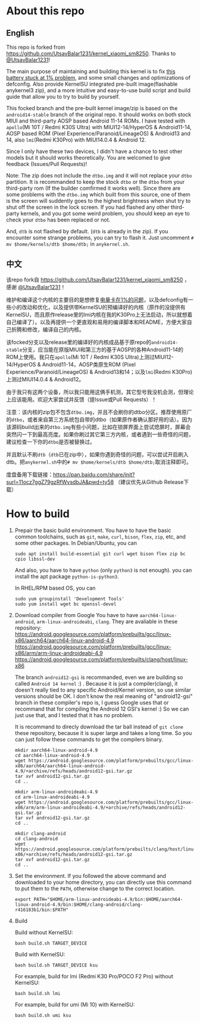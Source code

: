 # About this repo
## English
This repo is forked from https://github.com/UtsavBalar1231/kernel_xiaomi_sm8250. Thanks to [@UtsavBalar1231](https://github.com/UtsavBalar1231/)!

The main purpose of maintaining and building this kernel is to fix [this battery stuck at 1% problem](https://github.com/liyafe1997/Xiaomi-fix-battery-one-percent), and some small changes and optimizations of defconfig. Also provide KernelSU integrated pre-built image(flashable anykernel3 zip), and a more intuitive and easy-to-use build script and build guide that allow you to try to build by yourself. 

This focked branch and the pre-built kernel image/zip is based on the `android14-stable` branch of the original repo. It should works on both stock MIUI and third-party AOSP based Android 11-14 ROMs. I have tested with `apollo`(Mi 10T / Redmi K30S Ultra) with MIUI12-14/HyperOS & Android11-14, AOSP based ROM (Pixel Experience/Paranoid/LineageOS) & Android13 and 14, also `lmi`(Redmi K30Pro) with MIUI14.0.4 & Android 12.

Since I only have these two devices, I didn't have a chance to test other models but it should works theoretically. You are welcomed to give feedback (Issues/Pull Requests)!

Note: The zip does not include the `dtbo.img` and it will not replace your `dtbo` partition. It is recommanded to keep the stock `dtbo` or the `dtbo` from your third-party rom (If the builder comfirmed it works well). Since there are some problems with the `dtbo.img` which built from this source, one of them is the screen will suddently goes to the highest brightness when shut try to shut off the screen in the lock screen. If you had flashed any other third-party kernels, and you got some weird problem, you should keep an eye to check your `dtbo` has been replaced or not. 

And, `dtb` is not flashed by default. (`dtb` is already in the zip). If you encounter some strange problems, you can try to flash it. Just uncomment `# mv $home/kernels/dtb $home/dtb;` in `anykernel.sh`.

## 中文
该repo fork自 https://github.com/UtsavBalar1231/kernel_xiaomi_sm8250 ，感谢 [@UtsavBalar1231](https://github.com/UtsavBalar1231/)！

维护和编译这个内核的主要目的是想修复[电量卡在1%的问题](https://github.com/liyafe1997/Xiaomi-fix-battery-one-percent)，以及defconfig有一些小的改动和优化，以及提供带KernelSU的预编译好的内核（原作的没提供有KernelSU，而且原作release里的lmi内核在我的K30Pro上无法启动，所以就想着自己编译了）。以及再提供一个更直观和易用的编译脚本和README，方便大家自己折腾和修改，编译自己的内核。

该focked分支以及release里的编译好的内核成品基于原repo的`android14-stable`分支，应当能在原版MIUI和第三方的基于AOSP的各种Android11-14的ROM上使用。我只在`apollo`(Mi 10T / Redmi K30S Ultra)上测过MIUI12-14/HyperOS & Android11-14，AOSP类原生ROM (Pixel Experience/Paranoid/LineageOS) & Android13和14；以及`lmi`(Redmi K30Pro)上测过MIUI14.0.4 & Android12。

由于我只有这两个设备，所以我只能用这俩手机测，其它型号我没机会测，但理论上应该能用。欢迎大家尝试并反馈（提Issue或Pull Requests）！

注意：该内核的zip包不包含`dtbo.img`，并且不会刷你的dtbo分区。推荐使用原厂的`dtbo`，或者来自第三方系统包自带的dtbo（如果原作者确认那好用的话）。因为该源码build出来的`dtbo.img`有些小问题，比如在锁屏界面上尝试熄屏时，屏幕会突然闪一下到最高亮度。如果你刷过其它第三方内核，或者遇到一些奇怪的问题，建议检查一下你的`dtbo`是否被替换过。

并且默认不刷`dtb`（`dtb`已在zip中），如果你遇到奇怪的问题，可以尝试开启刷入dtb。把`anykernel.sh`中的`# mv $home/kernels/dtb $home/dtb;`取消注释即可。

度盘备用下载链接：https://pan.baidu.com/share/init?surl=11ocz7ggZ79gzRfWvsdbJA&pwd=ty58 （建议优先从Github Release下载）

# How to build
1. Prepair the basic build environment. 
    You have to have the basic common toolchains, such as `git`, `make`, `curl`, `bison`, `flex`, `zip`, etc, and some other packages.
    In Debian/Ubuntu, you can
    ```
    sudo apt install build-essential git curl wget bison flex zip bc cpio libssl-dev
    ```
    And also, you have to have `python` (only `python3` is not enough). you can install the apt package `python-is-python3`.

    In RHEL/RPM based OS, you can
    ```
    sudo yum groupinstall 'Development Tools'
    sudo yum install wget bc openssl-devel
    ```

2. Download compiler from Google
    You have to have `aarch64-linux-android`, `arm-linux-androideabi`, `clang`. They are avaliable in these repository:
    https://android.googlesource.com/platform/prebuilts/gcc/linux-x86/aarch64/aarch64-linux-android-4.9
    https://android.googlesource.com/platform/prebuilts/gcc/linux-x86/arm/arm-linux-androideabi-4.9
    https://android.googlesource.com/platform/prebuilts/clang/host/linux-x86

    The branch `android12-gsi` is recommanded, even we are building so called `Android 14 kernel` :) . Because it is just a compiler(clang), it doesn't really tied to any specific Android/Kernel version, so use similar versions should be OK. I don't know the real meaning of "android12-gsi" branch in these compiler's repo is, I guess Google uses that or recommand that for compiling the Android 12 GSI's kernel :) So we can just use that, and I tested that it has no problem. 

    It is recommand to direcly download the tar ball instead of `git clone` these repository, because it is super large and takes a long time. So you can just follow these commands to get the compilers binary.

    ```
    mkdir aarch64-linux-android-4.9
    cd aarch64-linux-android-4.9
    wget https://android.googlesource.com/platform/prebuilts/gcc/linux-x86/aarch64/aarch64-linux-android-4.9/+archive/refs/heads/android12-gsi.tar.gz
    tar xvf android12-gsi.tar.gz
    cd ..

    mkdir arm-linux-androideabi-4.9
    cd arm-linux-androideabi-4.9
    wget https://android.googlesource.com/platform/prebuilts/gcc/linux-x86/arm/arm-linux-androideabi-4.9/+archive/refs/heads/android12-gsi.tar.gz
    tar xvf android12-gsi.tar.gz
    cd ..

    mkdir clang-android
    cd clang-android
    wget https://android.googlesource.com/platform/prebuilts/clang/host/linux-x86/+archive/refs/heads/android12-gsi.tar.gz
    tar xvf android12-gsi.tar.gz
    cd ..
    ```

3. Set the environment.
    If you followed the above command and downloaded to your home directory, you can directly use this command to put them to the `PATH`, otherwise change to the correct location.
    ```
    export PATH="$HOME/arm-linux-androideabi-4.9/bin:$HOME/aarch64-linux-android-4.9/bin:$HOME/clang-android/clang-r416183b1/bin:$PATH"
    ```

4. Build

    Build without KernelSU: 
    ```
    bash build.sh TARGET_DEVICE
    ```
    
    Build with KernelSU:
    ```
    bash build.sh TARGET_DEVICE ksu
    ```

    For example, build for lmi (Redmi K30 Pro/POCO F2 Pro) without KernelSU:
    ```
    bash build.sh lmi
    ````

    For example, build for umi (Mi 10) with KernelSU:
    ```
    bash build.sh umi ksu
    ```



